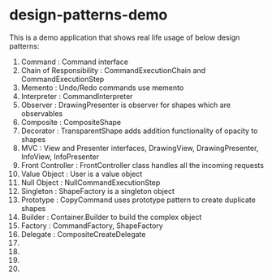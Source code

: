 # design-patterns-demo

This is a demo application that shows real life usage of below design patterns:
<ol>
  <li>Command : Command interface</li>
  <li>Chain of Responsibility : CommandExecutionChain and CommandExecutionStep</li>
  <li>Memento : Undo/Redo commands use memento</li>
  <li>Interpreter : CommandInterpreter</li>
  <li>Observer : DrawingPresenter is observer for shapes which are observables</li>
  <li>Composite : CompositeShape</li>
  <li>Decorator : TransparentShape adds addition functionality of opacity to shapes</li>
  <li>MVC : View and Presenter interfaces, DrawingView, DrawingPresenter, InfoView, InfoPresenter</li>
  <li>Front Controller : FrontController class handles all the incoming requests</li>
  <li>Value Object : User is a value object</li>
  <li>Null Object : NullCommandExecutionStep</li>
  <li>Singleton : ShapeFactory is a singleton object</li>
  <li>Prototype : CopyCommand uses prototype pattern to create duplicate shapes</li>
  <li>Builder : Container.Builder to build the complex object</li>
  <li>Factory : CommandFactory, ShapeFactory</li>
  <li>Delegate : CompositeCreateDelegate</li>
  <li></li>
  <li></li>
  <li></li>
  <li></li>
</ol>
